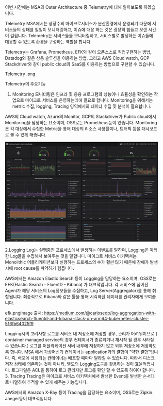 이번 시간에는 MSA의 Outer Architecture 중 Telemetry에 대해 알아보도록 하겠습니다.

Telemetry
MSA에서는 상당수의 마이크로서비스가 분산환경에서 운영되기 때문에 서비스들의 상태를 일일이 모니터링하고, 이슈에 대응 하는 것은 굉장히 힘들고 오랜 시간이 걸립니다. Telemetry는 서비스들을 모니터링하고, 서비스별로 발생하는 이슈들에 대응할 수 있도록 환경을 구성하는 역할을 합니다.

Telemetry는 Grafana, Prometheus, EFK와 같이 오픈소스로 직접구현하는 방법, Datadog와 같은 상용 솔루션을 이용하는 방법, 그리고 AWS Cloud watch, GCP Stackdriver와 같이 public cloud의 SaaS를 이용하는 방법으로 구현할 수 있습니다.

Telemetry .png

Telemetry의 주요기능
1. Monitoring
모니터링은 인프라 및 응용 프로그램의 성능이나 효율성을 확인하는 작업으로 마이크로 서비스를 운영하는데에 필요로 합니다. Monitoring을 위해서는 metric 수집, logging, Tracing 영역에서의 데이터 수집 및 분석이 필요합니다.

AWS의 Cloud watch, Azure의 Monitor, GCP의 Stackdriver가 Public cloud에서 Monitoring을 담당하는 요소이며, OSS로는 Prometheus등이 있습니다.
Monitoring은 각 대상에서 수집한 Metric을 통해 대상의 리소스 사용률이나, 트래픽 등을 대시보드로 볼 수 있게 해줍니다.

![prometheus](https://github.com/Tedigom/devBlog/blob/master/MSA%20Series/Telemetry/prometheus.png)

2.Logging
Log는 실행중인 프로세스에서 발생하는 이벤트를 말하며, Logging은 이러한 Log들을 수집해서 보여주는 것을 말합니다. 마이크로 서비스 아키텍쳐는 Monolithic 어플리케이션보다 실행하는 프로세스의 수가 훨씬 많기 때문에 장애가 발생시에 root cause를 파악하기 힘듭니다.

AWS에서는 Amazon Elastic Search 등이 Logging을 담당하는 요소이며, OSS로는 EFK(Elastic Search - FluentD - Kibana) 가 대표적입니다. 각 서비스에 심어진 Agent가 해당 서비스의 Log정보들을 수집하고, Log Server(Aggregator)를 통해 취합됩니다. 최종적으로 Kibana와 같은 툴을 통해 시각화된 데이터를 관리자에게 보여줍니다.

efk.pngimage 출처: https://medium.com/@carlosedp/log-aggregation-with-elasticsearch-fluentd-and-kibana-stack-on-arm64-kubernetes-cluster-516fb64025f9

Logging시의 고려사항
로그를 서비스 내 저장소에 저장할 경우, 관리가 어려워지므로 ( container managed service의 경우 컨테이너가 종료되거나 재시작 될 경우 사라질 수 있습니다.) 로그를 어플리케이션 서버 내부에 저장하지 않고 외부 저장소에 저장하도록 합니다.
MSA 에서 가상머신과 컨테이너는 application과의 결합이 "약한 결합"입니다. 즉, 배포에 사용되는 컨테이너는 배포할 때마다 달라질 수 있습니다. 따라서 디스크 저장 상태에 의존하는 것이 아니라, 별도의 Logging도구를 활용하는 것이 효율적입니다.
로그파일은 ACL을 통하여 로그 관리자만 로그를 확인 할 수 있도록 하여야 합니다.
3. Tracing
Tracing은 마이크로 서비스 아키텍처에서 발생한 Event를 발생한 순서대로 나열하여 추적할 수 있게 해주는 기능입니다.

AWS에서의 Amazon X-Ray 등이 Tracing을 담당하는 요소이며, OSS로는 Zipkin Jaeger등이 대표적입니다.
